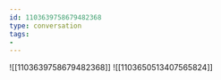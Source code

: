 ```yaml
---
id: 1103639758679482368
type: conversation
tags:
- 
---
```

![[1103639758679482368]]
![[1103650513407565824]]

